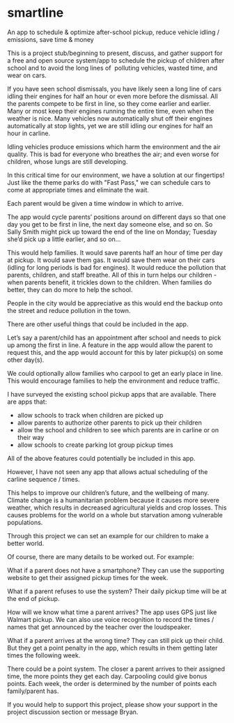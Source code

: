 # smartline
An app to schedule &amp; optimize after-school pickup, reduce vehicle idling / emissions, save time &amp; money
<p>This is a project stub/beginning to present, discuss, and gather support for a free and open source system/app to schedule the pickup of children after school and to avoid the long lines of&nbsp; polluting vehicles, wasted time, and wear on cars.</p>
<p>If you have seen school dismissals, you have likely seen a long line of cars idling their engines for half an hour or even more before the dismissal. All the parents compete to be first in line, so they come earlier and earlier. Many or most keep their engines running the entire time, even when the weather is nice. Many vehicles now automatically shut off their engines automatically at stop lights, yet we are still idling our engines for half an hour in carline.</p>
<p>Idling vehicles produce emissions which harm the environment and the air quality. This is bad for everyone who breathes the air; and even worse for children, whose lungs are still developing.&nbsp;</p>
<p>In this critical time for our environment, we have a solution at our fingertips! Just like the theme parks do with "Fast Pass," we can schedule cars to come at appropriate times and eliminate the wait.</p>
<p>Each parent would be given a time window in which to arrive.</p>
<p>The app would cycle parents&rsquo; positions around on different days so that one day you get to be first in line, the next day someone else, and so on. So Sally Smith might pick up toward the end of the line on Monday; Tuesday she&rsquo;d pick up a little earlier, and so on&hellip;</p>
<p>This would help families. It would save parents half an hour of time per day at pickup. It would save them gas. It would save them wear on their cars (idling for long periods is bad for engines). It would reduce the pollution that parents, children, and staff breathe. All of this in turn helps our children - when parents benefit, it trickles down to the children. When families do better, they can do more to help the school.</p>
<p>People in the city would be appreciative as this would end the backup onto the street and reduce pollution in the town.</p>
<p>There are other useful things that could be included in the app.</p>
<p>Let&rsquo;s say a parent/child has an appointment after school and needs to pick up among the first in line. A feature in the app would allow the parent to request this, and the app would account for this by later pickup(s) on some other day(s).</p>
<p>We could optionally allow families who carpool to get an early place in line. This would encourage families to help the environment and reduce traffic.</p>
<p>I have surveyed the existing school pickup apps that are available. There are apps that:</p>
<ul>
<li>allow schools to track when children are picked up</li>
<li>allow parents to authorize other parents to pick up their children</li>
<li>allow the school and children to see which parents are in carline or on their way</li>
<li>allow schools to create parking lot group pickup times</li>
</ul>
<p>All of the above features could potentially be included in this app.</p>
<p>However, I have not seen any app that allows actual scheduling of the carline sequence / times.</p>
<p>This helps to improve our children&rsquo;s future, and the wellbeing of many. Climate change is a humanitarian problem because it causes more severe weather, which results in decreased agricultural yields and crop losses. This causes problems for the world on a whole but starvation among vulnerable populations.</p>
<p>Through this project we can set an example for our children to make a better world.</p>
<p>Of course, there are many details to be worked out. For example:</p>
<p>What if a parent does not have a smartphone? They can use the supporting website to get their assigned pickup times for the week.</p>
<p>What if a parent refuses to use the system? Their daily pickup time will be at the end of pickup.</p>
<p>How will we know what time a parent arrives? The app uses GPS just like Walmart pickup. We can also use voice recognition to record the times / names that get announced by the teacher over the loudspeaker.</p>
<p>What if a parent arrives at the wrong time? They can still pick up their child. But they get a point penalty in the app, which results in them getting later times the following week.</p>
<p>There could be a point system. The closer a parent arrives to their assigned time, the more points they get each day. Carpooling could give bonus points. Each week, the order is determined by the number of points each family/parent has.</p>
<p>If you would help to support this project, please show your support in the project discussion section or message Bryan.</p>
